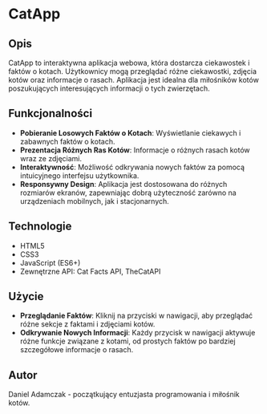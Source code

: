 # CatApp

## Opis
CatApp to interaktywna aplikacja webowa, która dostarcza ciekawostek i faktów o kotach. Użytkownicy mogą przeglądać różne ciekawostki, zdjęcia kotów oraz informacje o rasach. Aplikacja jest idealna dla miłośników kotów poszukujących interesujących informacji o tych zwierzętach.

## Funkcjonalności
- **Pobieranie Losowych Faktów o Kotach**: Wyświetlanie ciekawych i zabawnych faktów o kotach.
- **Prezentacja Różnych Ras Kotów**: Informacje o różnych rasach kotów wraz ze zdjęciami.
- **Interaktywność**: Możliwość odkrywania nowych faktów za pomocą intuicyjnego interfejsu użytkownika.
- **Responsywny Design**: Aplikacja jest dostosowana do różnych rozmiarów ekranów, zapewniając dobrą użyteczność zarówno na urządzeniach mobilnych, jak i stacjonarnych.

## Technologie
- HTML5
- CSS3
- JavaScript (ES6+)
- Zewnętrzne API: Cat Facts API, TheCatAPI

## Użycie
- **Przeglądanie Faktów**: Kliknij na przyciski w nawigacji, aby przeglądać różne sekcje z faktami i zdjęciami kotów.
- **Odkrywanie Nowych Informacji**: Każdy przycisk w nawigacji aktywuje różne funkcje związane z kotami, od prostych faktów po bardziej szczegółowe informacje o rasach.



## Autor
Daniel Adamczak - początkujący entuzjasta programowania i miłośnik kotów.


